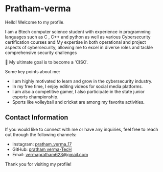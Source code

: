 
# Pratham-verma

Hello! Welcome to my profile.

 I am a Btech computer science student with experience in programming languages such as C , C++ and python as well as various Cybersecurity certification courses and My expertise in both operational and project aspects of cybersecurity, allowing me to excel in diverse roles and tackle comprehensive security challenges

🚀 My ultimate goal is to become a 'CISO'. 

Some key points about me:

- I am highly motivated to learn and grow in the cybersecurity industry.
- In my free time, I enjoy editing videos for social media platforms.
- I am also a competitive gamer, I also participate in the state junior esports championship.
- Sports like volleyball and cricket are among my favorite activities.

## Contact Information

If you would like to connect with me or have any inquiries, feel free to reach out through the following channels:

- Instagram: [pratham_verma_17](https://www.instagram.com/pratham_verma_17)
- GitHub: [pratham verma-TecH](https://github.com/pratham-verma-TecH)
- Email: vermapratham623@gmail.com

Thank you for visiting my profile!
